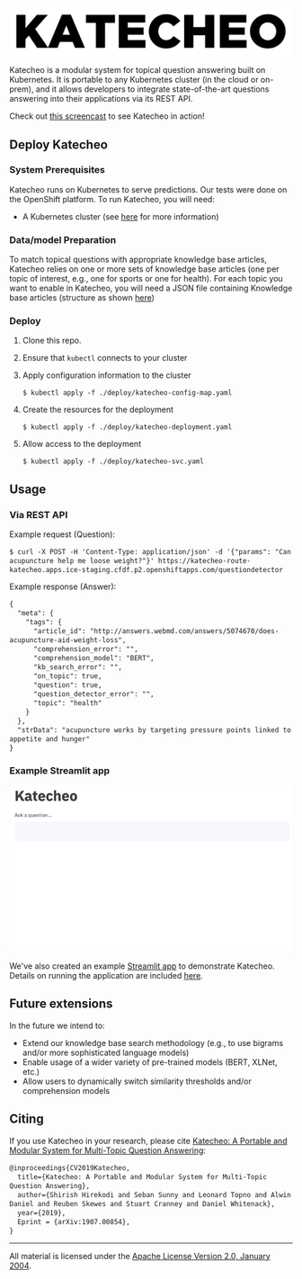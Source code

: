 ![alt text](logo.png)

Katecheo is a modular system for topical question answering built on Kubernetes. It is portable to any Kubernetes cluster (in the cloud or on-prem), and it allows developers to integrate state-of-the-art questions answering into their applications via its REST API.  

Check out [this screencast](https://youtu.be/dyhkLuq4Lo8) to see Katecheo in action!

## Deploy Katecheo

### System Prerequisites

Katecheo runs on Kubernetes to serve predictions. Our tests were done on the OpenShift platform. To run Katecheo, you will need:

- A Kubernetes cluster (see [here](https://kubernetes.io/docs/home/) for more information)

### Data/model Preparation

To match topical questions with appropriate knowledge base articles, Katecheo relies on one or more sets of knowledge base articles (one per topic of interest, e.g., one for sports or one for health). For each topic you want to enable in Katecheo, you will need a JSON file containing Knowledge base articles (structure as shown [here](https://storage.googleapis.com/pachyderm-neuralbot/knowledge_bases/kb_medical_small.json))

### Deploy

1. Clone this repo.

2. Ensure that `kubectl` connects to your cluster

3. Apply configuration information to the cluster

    ```
    $ kubectl apply -f ./deploy/katecheo-config-map.yaml
    ```

4. Create the resources for the deployment

    ```
    $ kubectl apply -f ./deploy/katecheo-deployment.yaml
    ```

5. Allow access to the deployment

    ```
    $ kubectl apply -f ./deploy/katecheo-svc.yaml
    ```
## Usage

### Via REST API 

Example request (Question):

```
$ curl -X POST -H 'Content-Type: application/json' -d '{"params": "Can acupuncture help me loose weight?"}' https://katecheo-route-katecheo.apps.ice-staging.cfdf.p2.openshiftapps.com/questiondetector
```

Example response (Answer):

```
{
  "meta": {
    "tags": {
      "article_id": "http://answers.webmd.com/answers/5074670/does-acupuncture-aid-weight-loss",
      "comprehension_error": "",
      "comprehension_model": "BERT",
      "kb_search_error": "",
      "on_topic": true,
      "question": true,
      "question_detector_error": "",
      "topic": "health"
    }
  },
  "strData": "acupuncture works by targeting pressure points linked to appetite and hunger"
}
```

### Example Streamlit app

![katecheo](katecheo.gif)

We've also created an example [Streamlit app](https://www.streamlit.io/) to demonstrate Katecheo. Details on running the application are included [here](demo).

## Future extensions

In the future we intend to:

- Extend our knowledge base search methodology (e.g., to use bigrams and/or more sophisticated language models)
- Enable usage of a wider variety of pre-trained models (BERT, XLNet, etc.)
- Allow users to dynamically switch similarity thresholds and/or comprehension models

## Citing

If you use Katecheo in your research, please cite [Katecheo: A Portable and Modular System for Multi-Topic Question
Answering](https://arxiv.org/abs/1907.00854):

```
@inproceedings{CV2019Katecheo,
  title={Katecheo: A Portable and Modular System for Multi-Topic Question Answering},
  author={Shirish Hirekodi and Seban Sunny and Leonard Topno and Alwin Daniel and Reuben Skewes and Stuart Cranney and Daniel Whitenack},
  year={2019},
  Eprint = {arXiv:1907.00854},
}
```

___
All material is licensed under the [Apache License Version 2.0, January 2004](http://www.apache.org/licenses/LICENSE-2.0).
